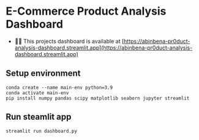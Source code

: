 # E-Commerce Product Analysis Dashboard

- 👨‍💻 This projects dashboard is available at [https://abinbena-pr0duct-analysis-dashboard.streamlit.app](https://abinbena-pr0duct-analysis-dashboard.streamlit.app)

## Setup environment
```
conda create --name main-env python=3.9
conda activate main-env
pip install numpy pandas scipy matplotlib seaborn jupyter streamlit 
```

## Run steamlit app
```
streamlit run dashboard.py
```
